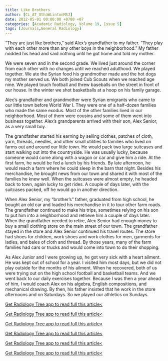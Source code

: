 ```yaml
---
title: Like Brothers
author: [CL_AT_OthaWLintonMSJ]
date: 2012-05-01 00:00:00 +0700 +07
categories: [Academic Radiology, Volume 19, Issue 5]
tags: [Journals,General Radiology]
---
```

“They are just like brothers,” said Alex’s grandfather to my father. “They play with each other more than any other boys in the neighborhood.” My father nodded his head and said nothing until he got home and told my mother.

We were seven and in the second grade. We lived just around the corner from each other with no changes until we reached adulthood. We played together. We ate the Syrian food his grandmother made and the hot dogs my mother served us. We both joined Cub Scouts when we reached age nine. We played touch football and threw baseballs on the street in front of our house. In the winter we shot basketballs at a hoop on his family garage.

Alec’s grandfather and grandmother were Syrian emigrants who came to our little town before World War I. They were one of a half-dozen families who made the same exodus. Most of the other families lived in our neighborhood. Most of them were cousins and some of them went into business together. Alex’s grandparents arrived with their son, Alex Senior, as a very small boy.

The grandfather started his earning by selling clothes, patches of cloth, yarn, threads, needles, and other small utilities to families who lived on farms out and around our little town. He would pack two large suitcases and start walking out into the countryside. He was usually lucky, because someone would come along with a wagon or car and give him a ride. At the first farm, he would be fed a lunch by his friends. By late afternoon, he would reach a farm where he could sleep in the barn that night. Besides his merchandise, he brought news from our town and shared it with most of the families he knew well. When the suitcases were almost empty, he headed back to town, again lucky to get rides. A couple of days later, with the suitcases packed, off he would go in another direction.

When Alex Senior, my “brother’s” father, graduated from high school, he bought an old car and loaded his merchandise in it to tour other farm roads. The grandfather continued to make his trips, sometimes relying on his son to put him into a neighborhood and retrieve him a couple of days later. When the grandfather needed to retire, Alex Senior had enough money to buy a small clothing store on the main street of our town. The grandfather stayed in the store and Alex Senior continued his travel routes. The store had shoes for children, work shoes and work clothes for men, garments for ladies, and bales of cloth and thread. By those years, many of the farm families had cars or trucks and would come into town to do their shopping.

As Alex Junior and I were growing up, he got very sick with a heart ailment. He was kept out of school for a year. I visited him most days, but we did not play outside for the months of his ailment. When he recovered, both of us were trying out on the high school football and basketball teams. And we went back to our daily exercises together. Because I was then a year ahead of him, I would coach Alex on his algebra, English compositions, and mechanical drawing. By then, his father insisted that he work in the store afternoons and on Saturdays. So we played our athletics on Sundays.

[Get Radiology Tree app to read full this article<](https://clinicalpub.com/app)

[Get Radiology Tree app to read full this article<](https://clinicalpub.com/app)

[Get Radiology Tree app to read full this article<](https://clinicalpub.com/app)

[Get Radiology Tree app to read full this article<](https://clinicalpub.com/app)

[Get Radiology Tree app to read full this article<](https://clinicalpub.com/app)

[Get Radiology Tree app to read full this article<](https://clinicalpub.com/app)
